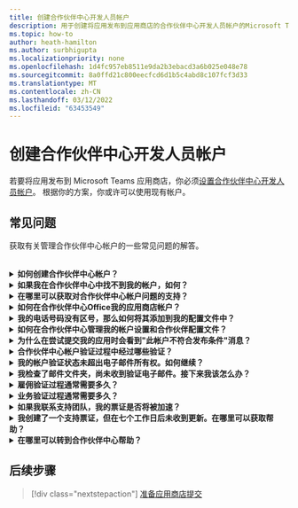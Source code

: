 ```yaml
---
title: 创建合作伙伴中心开发人员帐户
description: 用于创建将应用发布到应用商店的合作伙伴中心开发人员帐户的Microsoft Teams常见问题。
ms.topic: how-to
author: heath-hamilton
ms.author: surbhigupta
ms.localizationpriority: none
ms.openlocfilehash: 1d4fc957eb8511e9da2b3ebacd3a6b025e048e78
ms.sourcegitcommit: 8a0ffd21c800eecfcd6d1b5c4abd8c107fcf3d33
ms.translationtype: MT
ms.contentlocale: zh-CN
ms.lasthandoff: 03/12/2022
ms.locfileid: "63453549"
---
```

# <a name="create-a-partner-center-developer-account"></a>创建合作伙伴中心开发人员帐户

若要将应用发布到 Microsoft Teams 应用商店，你必须[设置合作伙伴中心开发人员帐户](/office/dev/store/open-a-developer-account)。 根据你的方案，你或许可以使用现有帐户。

## <a name="faq"></a>常见问题

获取有关管理合作伙伴中心帐户的一些常见问题的解答。

<br>

<details>

<summary><b>如何创建合作伙伴中心帐户？</b></summary>

可以通过以下方法之一创建合作伙伴中心帐户：

* 如果你是合作伙伴中心的新用户，并且没有 Microsoft 网络帐户，则使用合作伙伴中心注册 [页面创建一个帐户](/office/dev/store/open-a-developer-account#create-an-account-using-the-partner-center-enrollment-page)。
* 如果你已在 Microsoft 合作伙伴网络中注册，则使用现有 Microsoft 合作伙伴中心注册直接从合作伙伴中心 [创建帐户](/office/dev/store/open-a-developer-account#create-an-account-using-an-existing-partner-center-enrollment)。

<br>

</details>

<details>

<summary><b>如果我在合作伙伴中心中找不到我的帐户，如何？</b></summary>

打开合作伙伴 [中心支持票证](https://partner.microsoft.com/support/v2/?stage=1) 并选择以下选项：

| 菜单 | 选项 |
| -------   | -------  |
|类别| 商业市场|
| 主题 | 一般市场帮助和帮助问题 |
| 子标题| Office 加载项 |

<br>

</details>

<details>

<summary><b>在哪里可以获取对合作伙伴中心帐户问题的支持？</b></summary>

访问 [发布者支持页面](https://aka.ms/marketplacepublishersupport) 以搜索你的问题。 如果指南没有帮助，请创建合作伙伴 [中心支持票证](/azure/marketplace/partner-center-portal/support#how-to-open-a-support-ticket)。

<br>

</details>

<details>

<summary><b>如何在合作伙伴中心Office我的应用商店帐户？</b></summary>

有关 [信息，请参阅通过合作伙伴中心](/office/dev/store/manage-account-settings-and-profile) 管理你的帐户。

<br>

</details>

<details>

<summary><b>我的电话号码没有区号，那么如何将其添加到我的配置文件中？</b></summary>

电话号码由三部分组成：国家/地区代码、区号和电话号码。 如果您的电话号码不包含区号，请保留第二个框为空并填写第三个框。

<br>

</details>

<details>

<summary><b>如何在合作伙伴中心管理我的帐户设置和合作伙伴配置文件？</b></summary>

有关 [信息，请参阅管理帐户设置](/windows/uwp/publish/manage-account-settings-and-profile#additional-settings-and-info) 和配置文件信息。

<br>

</details>

<details>

<summary><b>为什么在尝试提交我的应用时会看到"此帐户不符合发布条件"消息？</b></summary>

由于帐户验证状态为"挂起" [，因此收到](/partner-center/verification-responses) 此错误消息。 在合作伙伴中心仪表板中检查 [状态](https://partner.microsoft.com/dashboard)。 选择"**设置** 齿轮"图标，然后选择">**帐户>帐户设置"**。

![合作伙伴中心验证状态](~/assets/images/partner-center-verification-status.png)

<br>

</details>

<details>

<summary><b>合作伙伴中心帐户验证过程中经过哪些验证？</b></summary>

有三个验证领域：**电子邮件所有权****、雇佣** 关系 **和业务**。 有关详细信息，请参阅 [验证了哪些信息以及如何响应](/partner-center/verification-responses#what-is-verified-and-how-to-respond)。

如果你是主要联系人、全局管理员或帐户管理员，可以在配置文件页面上监视验证状态和跟踪进度。

验证过程完成后，配置文件页上的注册状态 *会从"* 挂起"更改为"已 *授权"*。 然后，主要联系人将在几天内收到来自 Microsoft 的电子邮件。

<br>

</details>

<details>

<summary><b>我的帐户验证状态未超出电子邮件所有权。如何继续？</b></summary>

在 **电子邮件所有权验证** 过程中，会向主要联系人发送验证电子邮件。 检查主要联系人收件箱中是否收到电子邮件 maccount@microsoft.com  主题行"需要操作：使用 **Microsoft** 验证电子邮件帐户并完成电子邮件验证过程"。 验证电子邮件将发送到合作伙伴中心帐户设置中列出的地址。

请记住有关电子邮件验证过程的以下事项：

* 电子邮件验证链接的有效期只有七天。
* 可以通过访问合作伙伴配置文件页面并选择"重新发送验证电子邮件"链接，请求重新 **发送电子邮件** 。
* 为了确保您收到电子邮件，安全列表 **microsoft.com** 安全域并检查垃圾邮件文件夹。

<br>

</details>

<details>

<summary><b>我检查了邮件文件夹，尚未收到验证电子邮件。接下来我该怎么办？</b></summary>

请尝试执行以下操作：

* 检查垃圾邮件或垃圾邮件文件夹。
* 清除浏览器缓存，转到你的合作伙伴中心帐户仪表板，然后选择 **重新发送验证电子邮件**。
* 尝试从其他 **浏览器访问"重新发送** 验证电子邮件"链接。
* 与 IT 部门合作，确保您的电子邮件服务器不会阻止验证电子邮件。
* 调整服务器的垃圾邮件筛选器，以允许或安全列出来自 **maccount@microsoft.com。**

<br>

</details>

<details>

<summary><b>雇佣验证过程通常需要多久？</b></summary>

如果所有提交的详细信息都正确，则雇佣验证过程需要大约两个小时才能完成。

<br>

</details>

<details>

<summary><b>业务验证过程通常需要多久？</b></summary>

如果提交所有所需的文档，则业务验证需要一到两个工作日才能完成。

<br>

</details>

<details>

<summary><b>如果我联系支持团队，我的票证是否将被加速？</b></summary>

支持票证在一周内解决。 检查发送到你在创建支持票证时提供的电子邮件的更新。

<br>

</details>

<details>

<summary><b>我创建了一个支持票证，但在七个工作日后未收到更新。在哪里可以获取帮助？</b></summary>

将电子邮件发送到 <a href="mailto:teamsubm@microsoft.com">teamsubm@microsoft.com</a> 详细信息：

* **主题行**：应用名称的合作伙伴 *中心帐户问题*。
* **电子邮件正文**：
  * 支持票证编号。
  * 卖家 ID。
  * 如果可能，问题 (屏幕截图) 。

<br>

</details>

<details>

<summary><b>在哪里可以转到合作伙伴中心帮助？</b></summary>

以下资源还可以提供帮助：

* [Microsoft 365提交常见问题解答](/office/dev/store/appsource-submission-faq)。
* [商业市场文档](/azure/marketplace/)。

<br>

</details>

## <a name="next-step"></a>后续步骤

> [!div class="nextstepaction"]
> [准备应用商店提交](~/concepts/deploy-and-publish/appsource/prepare/submission-checklist.md)
